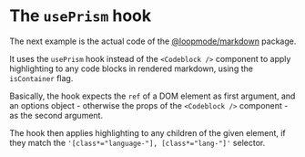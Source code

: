 # The `usePrism` hook

The next example is the actual code of the [@loopmode/markdown](https://www.npmjs.com/package/@loopmode/markdown) package.

It uses the `usePrism` hook instead of the `<Codeblock />` component to apply highlighting to any
code blocks in rendered markdown, using the `isContainer` flag.

Basically, the hook expects the `ref` of a DOM
element as first argument, and an options object - otherwise the
props of the `<Codeblock />` component - as the second argument.

The hook then applies highlighting to any children of the given
element, if they match the `'[class*="language-"], [class*="lang-"]'` selector.
